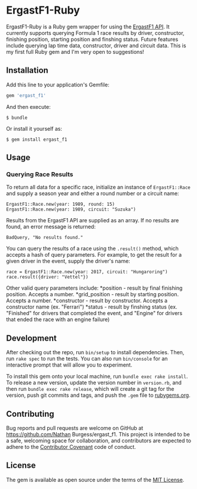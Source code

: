 # ErgastF1-Ruby
ErgastF1-Ruby is a Ruby gem wrapper for using the [ErgastF1 API](http://ergast.com/mrd/).
It currently supports querying Formula 1 race results by driver, constructor, finishing position, starting position and finshing status. Future features include querying lap time data, constructor, driver and circuit data. This is my first full Ruby gem and I'm very open to suggestions!

## Installation

Add this line to your application's Gemfile:

```ruby
gem 'ergast_f1'
```

And then execute:

    $ bundle

Or install it yourself as:

    $ gem install ergast_f1

## Usage

### Querying Race Results
To return all data for a specific race, initialize an instance of `ErgastF1::Race` and supply a season year and either a round number or a circuit name:

```
ErgastF1::Race.new(year: 1989, round: 15)
ErgastF1::Race.new(year: 1989, circuit: "Suzuka")

```
Results from the ErgastF1 API are supplied as an array. If no results are found, an error message is returned:

```
BadQuery, "No results found."
```

You can query the results of a race using the `.result()` method, which accepts a hash of query parameters. For example, to get the result for a given driver in the event, supply the driver's name:

```
race = ErgastF1::Race.new(year: 2017, circuit: "Hungaroring")
race.result({driver: "Vettel"})
```

Other valid query parameters include:
*position - result by final finishing position. Accepts a number.
*grid_position - result by starting position. Accepts a number.
*constructor - result by constructor. Accepts a constructor name (ex. "Ferrari")
*status - result by finshing status (ex. "Finished" for drivers that completed the event, and "Engine" for drivers that ended the race with an engine failure)


## Development

After checking out the repo, run `bin/setup` to install dependencies. Then, run `rake spec` to run the tests. You can also run `bin/console` for an interactive prompt that will allow you to experiment.

To install this gem onto your local machine, run `bundle exec rake install`. To release a new version, update the version number in `version.rb`, and then run `bundle exec rake release`, which will create a git tag for the version, push git commits and tags, and push the `.gem` file to [rubygems.org](https://rubygems.org).

## Contributing

Bug reports and pull requests are welcome on GitHub at https://github.com/Nathan Burgess/ergast_f1. This project is intended to be a safe, welcoming space for collaboration, and contributors are expected to adhere to the [Contributor Covenant](http://contributor-covenant.org) code of conduct.


## License

The gem is available as open source under the terms of the [MIT License](http://opensource.org/licenses/MIT).

